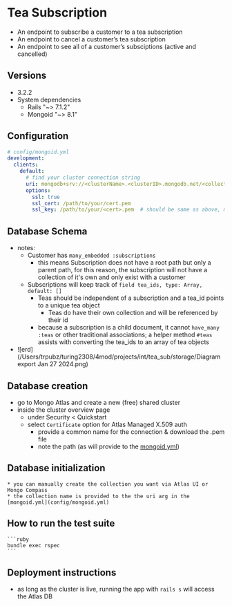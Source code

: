 # Tea Subscription

* An endpoint to subscribe a customer to a tea subscription
* An endpoint to cancel a customer’s tea subscription
* An endpoint to see all of a customer’s subsciptions (active and cancelled)

## Versions
  * 3.2.2
  * System dependencies
    * Rails "~> 7.1.2"
    * Mongoid "~> 8.1"  
  
## Configuration
```yaml
# config/mongoid.yml
development:
  clients:
    default:
      # find your cluster connection string
      uri: mongodb+srv://<clusterName>.<clusterID>.mongodb.net/<collectionName>?authSource=%24external&authMechanism=MONGODB-X509&retryWrites=true&w=majority
      options:
        ssl: true
        ssl_cert: /path/to/your/cert.pem
        ssl_key: /path/to/your/<cert>.pem  # should be same as above, must still be specified
```
## Database Schema
  * notes:
    * Customer has `many_embedded :subscriptions`
      * this means Subscription does not have a root path but only a parent path, for this reason, the subscription will not have a collection of it's own and only exist with a customer
    * Subscriptions will keep track of `field tea_ids, type: Array, default: []`
      * Teas should be independent of a subscription and a tea_id points to a unique tea object
        * Teas do have their own collection and will be referenced by their id
      * because a subscription is a child document, it cannot `have_many :teas` or other traditional associations; a helper method `#teas` assists with converting the tea_ids to an array of tea objects
  * ![erd](/Users/trpubz/turing2308/4mod/projects/int/tea_sub/storage/Diagram export Jan 27 2024.png)
## Database creation
   * go to Mongo Atlas and create a new (free) shared cluster
   * inside the cluster overview page
     * under Security < Quickstart
     * select `Certificate` option for Atlas Managed X.509 auth
       * provide a common name for the connection & download the .pem file
       * note the path (as will provide to the [mongoid.yml](config/mongoid.yml))
## Database initialization
    * you can manually create the collection you want via Atlas UI or Mongo Compass
    * the collection name is provided to the the uri arg in the [mongoid.yml](config/mongoid.yml)
## How to run the test suite
    ```ruby
    bundle exec rspec
    ```

## Deployment instructions
  * as long as the cluster is live, running the app with `rails s` will access the Atlas DB
